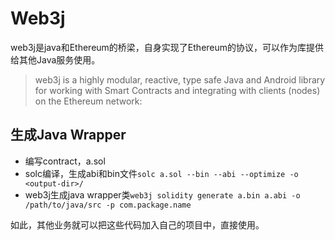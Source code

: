 # Web3j
web3j是java和Ethereum的桥梁，自身实现了Ethereum的协议，可以作为库提供给其他Java服务使用。
> web3j is a highly modular, reactive, type safe Java and Android library for working with Smart Contracts and integrating with clients (nodes) on the Ethereum network:

## 生成Java Wrapper
- 编写contract，a.sol
- solc编译，生成abi和bin文件`solc a.sol --bin --abi --optimize -o <output-dir>/`
- web3j生成java wrapper类`web3j solidity generate a.bin a.abi -o /path/to/java/src -p com.package.name`

如此，其他业务就可以把这些代码加入自己的项目中，直接使用。
